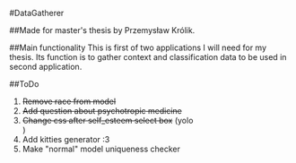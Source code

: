 #DataGatherer

##Made for master's thesis by Przemysław Królik.

##Main functionality
This is first of two applications I will need for my thesis. Its function is to
gather context and classification data to be used in second application.

##ToDo
1. ~~Remove race from model~~
2. ~~Add question about psychotropic medicine~~
3. ~~Change css after self_esteem select box~~ (yolo <br />)
4. Add kitties generator :3
5. Make "normal" model uniqueness checker
